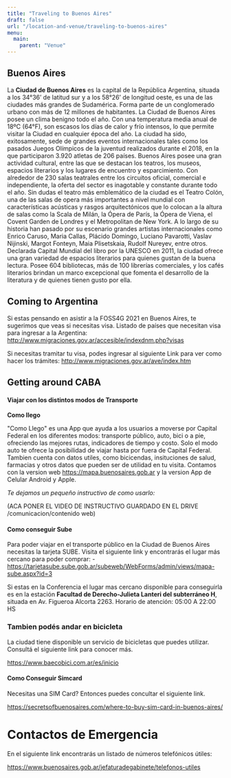 ```yaml
---
title: "Traveling to Buenos Aires"
draft: false
url: "/location-and-venue/traveling-to-buenos-aires"
menu:
  main:
    parent: "Venue"
---
```


## Buenos Aires
La **Ciudad de Buenos Aires** es la capital de la República Argentina, situada a los 34°36’ de latitud sur y a los 58°26’ de longitud oeste, es una de las ciudades más grandes de Sudamérica. Forma parte de un conglomerado urbano con más de 12 millones de habitantes. La Ciudad de Buenos Aires posee un clima benigno todo el año. Con una temperatura media anual de 18ºC (64°F), son escasos los días de calor y frío intensos, lo que permite visitar la Ciudad en cualquier época del año. La ciudad ha sido, exitosamente, sede de grandes eventos internacionales tales como los pasados Juegos Olímpicos de la juventud realizados durante el 2018, en la que participaron 3.920 atletas de 206 países. 
Buenos Aires posee una gran actividad cultural, entre las que se destacan los teatros, los museos, espacios literarios y los lugares de encuentro y esparcimiento. Con alrededor de 230 salas teatrales entre los circuitos oficial, comercial e independiente, la oferta del sector es inagotable y constante durante todo el año. Sin dudas el teatro más emblemático de la ciudad es el Teatro Colón, una de las salas de opera más importantes a nivel mundial con características acústicas y rasgos arquitectónicos que lo colocan a la altura de salas como la Scala de Milán, la Ópera de París, la Ópera de Viena, el Covent Garden de Londres y el Metropolitan de New York.  A lo largo de su historia han pasado por su escenario grandes artistas internacionales como Enrico Caruso, Maria Callas, Plácido Domingo, Luciano Pavarotti, Vaslav Nijinski, Margot Fonteyn, Maia Plisetskaia, Rudolf Nureyev, entre otros. Declarada Capital Mundial del libro por la UNESCO en 2011, la ciudad ofrece una gran variedad de espacios literarios para quienes gustan de la buena lectura. Posee 604 bibliotecas, más de 100 librerías comerciales, y los cafés literarios brindan un marco excepcional que fomenta el desarrollo de la literatura y de quienes tienen gusto por ella.


## Coming to Argentina
Si estas pensando en asistir a la FOSS4G 2021 en Buenos Aires, te sugerimos que veas si necesitas visa.
Listado de países que necesitan visa para ingresar a la Argentina:
http://www.migraciones.gov.ar/accesible/indexdnm.php?visas

Si necesitas tramitar tu visa, podes ingresar al siguiente Link para ver como hacer los trámites:
http://www.migraciones.gov.ar/ave/index.htm

## Getting around CABA

#### Viajar con los distintos modos de Transporte

**Como llego**

"Como Llego" es una App que ayuda a los usuarios a moverse por Capital Federal en los diferentes modos: transporte público, auto, bici o a pie, ofreciendo las mejores rutas, indicadores de tiempo y costo. Solo el modo auto te ofrece la posibilidad de viajar hasta por fuera de Capital Federal. Tambien cuenta con datos utiles, como bicicendas, insituciones de salud, farmacias y otros datos que pueden ser de utilidad en tu visita.
Contamos con la version web https://mapa.buenosaires.gob.ar y la version App de Celular Android y Apple.

*Te dejamos un pequeño instructivo de como usarlo:*

(ACA PONER EL VIDEO DE INSTRUCTIVO GUARDADO EN EL DRIVE /comunicacion/contenido web)

#### Como conseguir Sube 
Para poder viajar en el transporte público en la Ciudad de Buenos Aires necesitas la tarjeta SUBE. Visita el siguiente link y encontrarás el lugar más cercano para poder comprar:
-https://tarjetasube.sube.gob.ar/subeweb/WebForms/admin/views/mapa-sube.aspx?id=3

Si estas en la Conferencia el lugar mas cercano disponible para conseguirla es en la estación **Facultad de Derecho-Julieta Lanteri del subterráneo H**, situada en Av. Figueroa Alcorta 2263. Horario de atención: 05:00 A 22:00 HS

### Tambien podés andar en bicicleta
La ciudad tiene disponible un servicio de bicicletas que puedes utilizar. Consultá el siguiente link para conocer más.

https://www.baecobici.com.ar/es/inicio

#### Como Conseguir Simcard
Necesitas una SIM Card? Entonces puedes concultar el siguiente link.

https://secretsofbuenosaires.com/where-to-buy-sim-card-in-buenos-aires/

# Contactos de Emergencia
En el siguiente link encontrarás un listado de números telefónicos útiles:

https://www.buenosaires.gob.ar/jefaturadegabinete/telefonos-utiles

